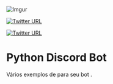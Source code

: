 ![Imgur](https://imgur.com/a/dqmLZ)

[![Twitter URL](https://img.shields.io/twitter/url/http/shields.io.svg?style=social&logo=twitter)](https://twitter.com/vagner_Stark)

[![Twitter URL](https://img.shields.io/badge/Server-Lado%20Negro-lightgrey.svg)](https://discordapp.com/invite/u6VZTJX)



# Python Discord Bot #
Vários exemplos de para seu bot .



